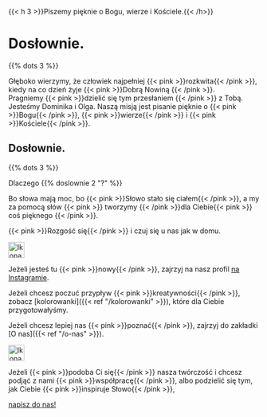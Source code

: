 ---
---
<span class="mobile-hide">

{{< h 3 >}}Piszemy pięknie o Bogu, wierze i Kościele.{{< /h>}}
<h1 class="pink-headline">Dosłownie.</h1>
  {{% dots 3 %}}
  <br />
</span>

<p>
Głęboko wierzymy, że człowiek najpełniej {{< pink >}}rozkwita{{< /pink >}}, kiedy na co dzień żyje {{< pink >}}Dobrą Nowiną {{< /pink >}}. <br />
  Pragniemy {{< pink >}}dzielić się tym przesłaniem {{< /pink >}} z Tobą. Jesteśmy Dominika i Olga. Naszą misją jest pisanie pięknie o {{< pink >}}Bogu{{< /pink >}}, {{< pink >}}wierze{{< /pink >}} i {{< pink >}}Kościele{{< /pink >}}.
<br>

  <h2 class="pink-headline2">Dosłownie.</h2>
 </p>

{{% dots 3 %}}
 


<p>
  Dlaczego {{% doslownie 2 "?" %}}
  
  </p>
  
  <p>
  Bo słowa mają moc, bo {{< pink >}}Słowo stało się ciałem{{< /pink >}}, a my za pomocą słów {{< pink >}} tworzymy {{< /pink >}}dla Ciebie{{< pink >}} coś pięknego {{< /pink >}}.
  </p>



<p> 
  {{< pink >}}Rozgość się{{< /pink >}} i czuj się u nas jak w domu.
  </p>


<img alt="Ikona pędzla" src="/img/brush-icon.svg" style="width: 2rem;" />

<p>

Jeżeli jesteś tu {{< pink >}}nowy{{< /pink >}}, zajrzyj na nasz profil <a href="https://instagram.com/do.slownie">na Instagramie</a>.

</p>



<p>

Jeżeli chcesz poczuć przypływ {{< pink >}}kreatywności{{< /pink >}}, zobacz [kolorowanki]({{< ref "/kolorowanki" >}}), które dla Ciebie przygotowałyśmy.

</p>



<p>

  Jeżeli chcesz lepiej nas {{< pink >}}poznać{{< /pink >}}, zajrzyj do zakładki [O nas]({{< ref "/o-nas" >}}).
</p>

<img alt="Ikona pióra" src="/img/pen-icon.svg" style="width: 2rem;" />

<p>

Jeżeli {{< pink >}}podoba Ci się{{< /pink >}} nasza twórczość i chcesz podjąć z nami {{< pink >}}współpracę{{< /pink >}}, albo podzielić się tym, jak Ciebie {{< pink >}}inspiruje Słowo{{< /pink >}},

</p>
<p>
<a class="text-handwritten h2" href="https://do.slownie.com/kontakt/">napisz do nas!</a>
</p>


